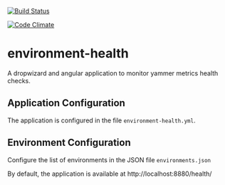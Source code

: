 [![Build Status](https://travis-ci.org/markberridge/environment-health.png)](https://travis-ci.org/markberridge/environment-health)

[![Code Climate](https://codeclimate.com/github/markberridge/environment-health.png)](https://codeclimate.com/github/markberridge/environment-health)

environment-health
==================

A dropwizard and angular application to monitor yammer metrics health checks.

Application Configuration
-------------------------
The application is configured in the file `environment-health.yml`.

Environment Configuration
-------------------------
Configure the list of environments in the JSON file `environments.json`


By default, the application is available at http://localhost:8880/health/

